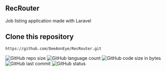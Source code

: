 ## RecRouter

Job listing application made with Laravel

## Clone this repository

```https://github.com/DeeAnnEye/RecRouter.git```
<br/>

![GitHub repo size](https://img.shields.io/github/repo-size/DeeAnnEye/RecRouter) ![GitHub language count](https://img.shields.io/github/languages/count/DeeAnnEye/RecRouter) ![GitHub code size in bytes](https://img.shields.io/github/languages/code-size/DeeAnnEye/RecRouter) ![GitHub last commit](https://img.shields.io/github/last-commit/DeeAnnEye/RecRouter) ![GitHub status](https://img.shields.io/badge/status-complete-WIP)